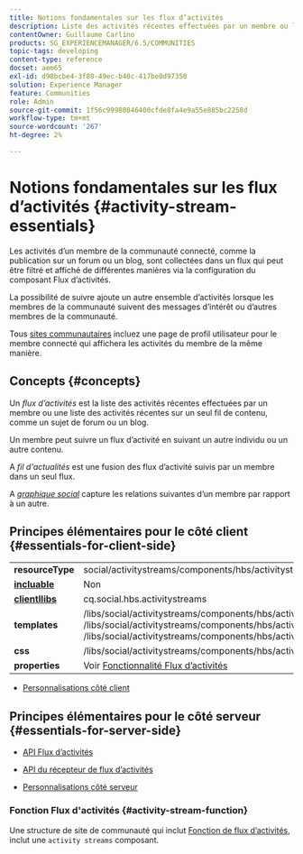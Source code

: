 ```yaml
---
title: Notions fondamentales sur les flux d’activités
description: Liste des activités récentes effectuées par un membre ou liste des activités récentes sur un seul fil de contenu
contentOwner: Guillaume Carlino
products: SG_EXPERIENCEMANAGER/6.5/COMMUNITIES
topic-tags: developing
content-type: reference
docset: aem65
exl-id: d98bcbe4-3f80-49ec-b40c-417be0d97350
solution: Experience Manager
feature: Communities
role: Admin
source-git-commit: 1f56c99980846400cfde8fa4e9a55e885bc2258d
workflow-type: tm+mt
source-wordcount: '267'
ht-degree: 2%

---
```


# Notions fondamentales sur les flux d’activités {#activity-stream-essentials}

Les activités d’un membre de la communauté connecté, comme la publication sur un forum ou un blog, sont collectées dans un flux qui peut être filtré et affiché de différentes manières via la configuration du composant Flux d’activités.

La possibilité de suivre ajoute un autre ensemble d’activités lorsque les membres de la communauté suivent des messages d’intérêt ou d’autres membres de la communauté.

Tous [sites communautaires](/help/communities/overview.md#communitiessites) incluez une page de profil utilisateur pour le membre connecté qui affichera les activités du membre de la même manière.

## Concepts {#concepts}

Un *flux d’activités* est la liste des activités récentes effectuées par un membre ou une liste des activités récentes sur un seul fil de contenu, comme un sujet de forum ou un blog.

Un membre peut suivre un flux d’activité en suivant un autre individu ou un autre contenu.

A *fil d&#39;actualités* est une fusion des flux d’activité suivis par un membre dans un seul flux.

A *[graphique social](/help/communities/essentials-socialgraph.md)* capture les relations suivantes d’un membre par rapport à un autre.

## Principes élémentaires pour le côté client {#essentials-for-client-side}

<table>
 <tbody>
  <tr>
   <td> <strong>resourceType</strong></td>
   <td>social/activitystreams/components/hbs/activitystreams</td>
  </tr>
  <tr>
   <td> <a href="/help/communities/scf.md#add-or-include-a-communities-component"><strong>incluable</strong></a></td>
   <td>Non</td>
  </tr>
  <tr>
   <td> <a href="/help/communities/clientlibs.md"><strong>clientllibs</strong></a></td>
   <td>cq.social.hbs.activitystreams</td>
  </tr>
  <tr>
   <td> <strong>templates</strong></td>
   <td> /libs/social/activitystreams/components/hbs/activitystreams/activitystreams.hbs<br /> /libs/social/activitystreams/components/hbs/activitystreams/activity/activity-title.hbs<br /> /libs/social/activitystreams/components/hbs/activitystreams/activity/activity.hbs</td>
  </tr>
  <tr>
   <td> <strong>css</strong></td>
   <td> /libs/social/activitystreams/components/hbs/activitystreams/clientlibs/activitystreams.css</td>
  </tr>
  <tr>
   <td><strong> properties</strong></td>
   <td>Voir <a href="/help/communities/activities.md">Fonctionnalité Flux d’activités</a></td>
  </tr>
 </tbody>
</table>

* [Personnalisations côté client](/help/communities/client-customize.md)

## Principes élémentaires pour le côté serveur {#essentials-for-server-side}

* [API Flux d’activités](https://helpx.adobe.com/experience-manager/6-5/sites/developing/using/reference-materials/javadoc/com/adobe/cq/social/activitystreams/api/package-frame.html)

* [API du récepteur de flux d’activités](https://helpx.adobe.com/experience-manager/6-5/sites/developing/using/reference-materials/javadoc/com/adobe/cq/social/activitystreams/listener/api/package-frame.html)

* [Personnalisations côté serveur](/help/communities/server-customize.md)

### Fonction Flux d&#39;activités {#activity-stream-function}

Une structure de site de communauté qui inclut [Fonction de flux d’activités](/help/communities/functions.md#activity-stream-function), inclut une `activity streams` composant.
